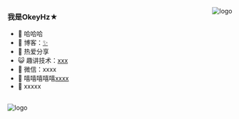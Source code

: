 <p>
<img src="https://github-readme-stats.vercel.app/api?username=liyupi&show_icons=true" alt="logo" align="right" style="margin-bottom: 20px;" />
</p>

### 我是OkeyHz★

- 🐧 哈哈哈
- 🏡 博客：<a href="https://www.cnblogs.com/whz404/" target="_blank">✨</a>
- 🌱 热爱分享 <a href="" target="_blank"></a>
- 😺 趣讲技术：<a href="" target="_blank">xxx</a>
- 💬 微信：xxxx
- 🤔 嘻嘻嘻嘻嘻<a href="" target="_blank">xxxx</a>
- 👬 xxxxx

<br/>
<img src="https://images.cnblogs.com/cnblogs_com/whz404/1921574/o_210124035625mm_facetoface_collect_qrcode_1611460438728.png" alt="logo" align="center" style="margin: auto;"/>
